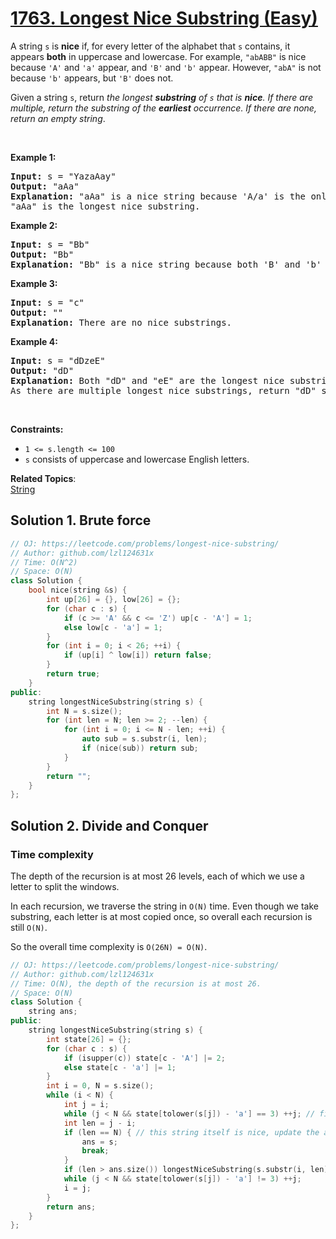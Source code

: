 # [1763. Longest Nice Substring (Easy)](https://leetcode.com/problems/longest-nice-substring/)

<p>A string <code>s</code> is <strong>nice</strong> if, for every letter of the alphabet that <code>s</code> contains, it appears <strong>both</strong> in uppercase and lowercase. For example, <code>"abABB"</code> is nice because <code>'A'</code> and <code>'a'</code> appear, and <code>'B'</code> and <code>'b'</code> appear. However, <code>"abA"</code> is not because <code>'b'</code> appears, but <code>'B'</code> does not.</p>

<p>Given a string <code>s</code>, return <em>the longest <strong>substring</strong> of <code>s</code> that is <strong>nice</strong>. If there are multiple, return the substring of the <strong>earliest</strong> occurrence. If there are none, return an empty string</em>.</p>

<p>&nbsp;</p>
<p><strong>Example 1:</strong></p>

<pre><strong>Input:</strong> s = "YazaAay"
<strong>Output:</strong> "aAa"
<strong>Explanation: </strong>"aAa" is a nice string because 'A/a' is the only letter of the alphabet in s, and both 'A' and 'a' appear.
"aAa" is the longest nice substring.
</pre>

<p><strong>Example 2:</strong></p>

<pre><strong>Input:</strong> s = "Bb"
<strong>Output:</strong> "Bb"
<strong>Explanation:</strong> "Bb" is a nice string because both 'B' and 'b' appear. The whole string is a substring.</pre>

<p><strong>Example 3:</strong></p>

<pre><strong>Input:</strong> s = "c"
<strong>Output:</strong> ""
<strong>Explanation:</strong> There are no nice substrings.</pre>

<p><strong>Example 4:</strong></p>

<pre><strong>Input:</strong> s = "dDzeE"
<strong>Output:</strong> "dD"
<strong>Explanation: </strong>Both "dD" and "eE" are the longest nice substrings.
As there are multiple longest nice substrings, return "dD" since it occurs earlier.</pre>

<p>&nbsp;</p>
<p><strong>Constraints:</strong></p>

<ul>
	<li><code>1 &lt;= s.length &lt;= 100</code></li>
	<li><code>s</code> consists of uppercase and lowercase English letters.</li>
</ul>


**Related Topics**:  
[String](https://leetcode.com/tag/string/)

## Solution 1. Brute force

```cpp
// OJ: https://leetcode.com/problems/longest-nice-substring/
// Author: github.com/lzl124631x
// Time: O(N^2)
// Space: O(N)
class Solution {
    bool nice(string &s) {
        int up[26] = {}, low[26] = {};
        for (char c : s) {
            if (c >= 'A' && c <= 'Z') up[c - 'A'] = 1;
            else low[c - 'a'] = 1;
        }
        for (int i = 0; i < 26; ++i) {
            if (up[i] ^ low[i]) return false;
        }
        return true;
    }
public:
    string longestNiceSubstring(string s) {
        int N = s.size();
        for (int len = N; len >= 2; --len) {
            for (int i = 0; i <= N - len; ++i) {
                auto sub = s.substr(i, len);
                if (nice(sub)) return sub;
            }
        }
        return "";
    }
};
```

## Solution 2. Divide and Conquer

### Time complexity

The depth of the recursion is at most 26 levels, each of which we use a letter to split the windows.

In each recursion, we traverse the string in `O(N)` time. Even though we take substring, each letter is at most copied once, so overall each recursion is still `O(N)`.

So the overall time complexity is `O(26N) = O(N)`.

```cpp
// OJ: https://leetcode.com/problems/longest-nice-substring/
// Author: github.com/lzl124631x
// Time: O(N), the depth of the recursion is at most 26.
// Space: O(N)
class Solution {
    string ans;
public:
    string longestNiceSubstring(string s) {
        int state[26] = {};
        for (char c : s) {
            if (isupper(c)) state[c - 'A'] |= 2;
            else state[c - 'a'] |= 1;
        }
        int i = 0, N = s.size();
        while (i < N) {
            int j = i;
            while (j < N && state[tolower(s[j]) - 'a'] == 3) ++j; // find the window only contain characters that in state 3, i.e. having both upper and lower case
            int len = j - i;
            if (len == N) { // this string itself is nice, update the answer
                ans = s;
                break;
            }
            if (len > ans.size()) longestNiceSubstring(s.substr(i, len)); // handle this window recursively. The recursion is at most 26 levels.
            while (j < N && state[tolower(s[j]) - 'a'] != 3) ++j;
            i = j;
        } 
        return ans;
    }
};
```